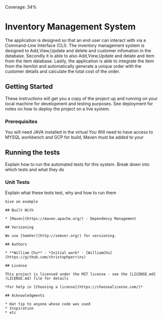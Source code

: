 Coverage: 34%
# Inventory Management System 

The application is designed so that an end user can interact with via a Command-Line Interface (CLI). 
The inventory management system is designed to Add,View,Update and delete and customer infomation in the database.
Secondly it is able to also Add,View,Update and delate and item from the item database. 
Lastly, the application is able to integrate the item from the itemlist and automatically generate a unique order with the customer details and calculate the total cost of the order. 

## Getting Started

These instructions will get you a copy of the project up and running on your local machine for development and testing purposes. See deployment for notes on how to deploy the project on a live system.

### Prerequisites

You will need JAVA installed in the virtual
You Will need to have access to MYSQL workbench and GCP 
for build, Maven must be added to your 



## Running the tests

Explain how to run the automated tests for this system. Break down into which tests and what they do

### Unit Tests 

Explain what these tests test, why and how to run them

```
Give an example

## Built With

* [Maven](https://maven.apache.org/) - Dependency Management

## Versioning

We use [SemVer](http://semver.org/) for versioning.

## Authors

* **William Chu** - *Initial work* - [WilliamChu](https://github.com/christophperrins)

## License

This project is licensed under the MIT license - see the [LICENSE.md](LICENSE.md) file for details 

*For help in [Choosing a license](https://choosealicense.com/)*

## Acknowledgments

* Hat tip to anyone whose code was used
* Inspiration
* etc
